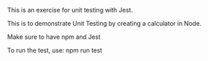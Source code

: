 This is an exercise for unit testing with Jest.

This is to demonstrate Unit Testing by creating a calculator in Node.

Make sure to have npm and Jest


To run the test, use:
npm run test